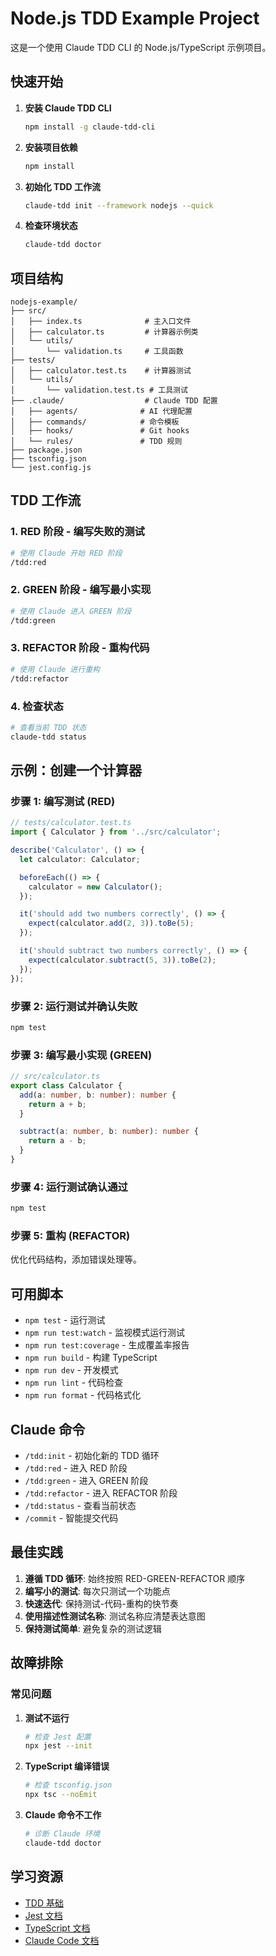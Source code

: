 # Node.js TDD Example Project

这是一个使用 Claude TDD CLI 的 Node.js/TypeScript 示例项目。

## 快速开始

1. **安装 Claude TDD CLI**
   ```bash
   npm install -g claude-tdd-cli
   ```

2. **安装项目依赖**
   ```bash
   npm install
   ```

3. **初始化 TDD 工作流**
   ```bash
   claude-tdd init --framework nodejs --quick
   ```

4. **检查环境状态**
   ```bash
   claude-tdd doctor
   ```

## 项目结构

```
nodejs-example/
├── src/
│   ├── index.ts              # 主入口文件
│   ├── calculator.ts         # 计算器示例类
│   └── utils/
│       └── validation.ts     # 工具函数
├── tests/
│   ├── calculator.test.ts    # 计算器测试
│   └── utils/
│       └── validation.test.ts # 工具测试
├── .claude/                  # Claude TDD 配置
│   ├── agents/              # AI 代理配置
│   ├── commands/            # 命令模板
│   ├── hooks/               # Git hooks
│   └── rules/               # TDD 规则
├── package.json
├── tsconfig.json
└── jest.config.js
```

## TDD 工作流

### 1. RED 阶段 - 编写失败的测试
```bash
# 使用 Claude 开始 RED 阶段
/tdd:red
```

### 2. GREEN 阶段 - 编写最小实现
```bash
# 使用 Claude 进入 GREEN 阶段
/tdd:green
```

### 3. REFACTOR 阶段 - 重构代码
```bash
# 使用 Claude 进行重构
/tdd:refactor
```

### 4. 检查状态
```bash
# 查看当前 TDD 状态
claude-tdd status
```

## 示例：创建一个计算器

### 步骤 1: 编写测试 (RED)
```typescript
// tests/calculator.test.ts
import { Calculator } from '../src/calculator';

describe('Calculator', () => {
  let calculator: Calculator;

  beforeEach(() => {
    calculator = new Calculator();
  });

  it('should add two numbers correctly', () => {
    expect(calculator.add(2, 3)).toBe(5);
  });

  it('should subtract two numbers correctly', () => {
    expect(calculator.subtract(5, 3)).toBe(2);
  });
});
```

### 步骤 2: 运行测试并确认失败
```bash
npm test
```

### 步骤 3: 编写最小实现 (GREEN)
```typescript
// src/calculator.ts
export class Calculator {
  add(a: number, b: number): number {
    return a + b;
  }

  subtract(a: number, b: number): number {
    return a - b;
  }
}
```

### 步骤 4: 运行测试确认通过
```bash
npm test
```

### 步骤 5: 重构 (REFACTOR)
优化代码结构，添加错误处理等。

## 可用脚本

- `npm test` - 运行测试
- `npm run test:watch` - 监视模式运行测试
- `npm run test:coverage` - 生成覆盖率报告
- `npm run build` - 构建 TypeScript
- `npm run dev` - 开发模式
- `npm run lint` - 代码检查
- `npm run format` - 代码格式化

## Claude 命令

- `/tdd:init` - 初始化新的 TDD 循环
- `/tdd:red` - 进入 RED 阶段
- `/tdd:green` - 进入 GREEN 阶段
- `/tdd:refactor` - 进入 REFACTOR 阶段
- `/tdd:status` - 查看当前状态
- `/commit` - 智能提交代码

## 最佳实践

1. **遵循 TDD 循环**: 始终按照 RED-GREEN-REFACTOR 顺序
2. **编写小的测试**: 每次只测试一个功能点
3. **快速迭代**: 保持测试-代码-重构的快节奏
4. **使用描述性测试名称**: 测试名称应清楚表达意图
5. **保持测试简单**: 避免复杂的测试逻辑

## 故障排除

### 常见问题

1. **测试不运行**
   ```bash
   # 检查 Jest 配置
   npx jest --init
   ```

2. **TypeScript 编译错误**
   ```bash
   # 检查 tsconfig.json
   npx tsc --noEmit
   ```

3. **Claude 命令不工作**
   ```bash
   # 诊断 Claude 环境
   claude-tdd doctor
   ```

## 学习资源

- [TDD 基础](https://martinfowler.com/bliki/TestDrivenDevelopment.html)
- [Jest 文档](https://jestjs.io/docs/getting-started)
- [TypeScript 文档](https://www.typescriptlang.org/docs/)
- [Claude Code 文档](https://claude.ai/code)